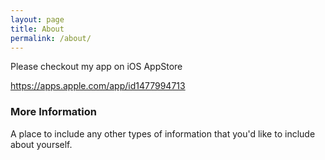 ```yaml
---
layout: page
title: About
permalink: /about/
---
```


Please checkout my app on iOS AppStore 

https://apps.apple.com/app/id1477994713


### More Information

A place to include any other types of information that you'd like to include about yourself.

